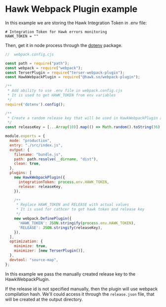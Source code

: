 # Hawk Webpack Plugin example

In this example we are storing the Hawk Integration Token in .env file:

```
# Integration Token for Hawk errors monitoring
HAWK_TOKEN = ""
```

Then, get it in node process through the [dotenv](https://github.com/motdotla/dotenv) package.

```cjs
//  webpack.config.cjs

const path = require("path");
const webpack = require("webpack");
const TerserPlugin = require("terser-webpack-plugin");
const HawkWebpackPlugin = require("@hawk.so/webpack-plugin");

/**
 * Add ability to use .env file in webpack.config.cjs
 * It is used to get HAWK_TOKEN from env variables
 */
require('dotenv').config();

/**
 * Create a random release key that will be used in HawkWebpackPlugin and in HawkCatcher
 */
const releaseKey = [...Array(10)].map(() => Math.random().toString(36)[2]).join('');

module.exports = {
  mode: "production",
  entry: "./src/index.js",
  output: {
    filename: "bundle.js",
    path: path.resolve(__dirname, "dist"),
    clean: true,
  },
  plugins: [
    new HawkWebpackPlugin({
      integrationToken: process.env.HAWK_TOKEN,
      release: releaseKey,
    }),

    /**
     * Replace HAWK_TOKEN and RELEASE with actual values
     * It is used for cathcer to get hawk token and release key
     */
    new webpack.DefinePlugin({
      'HAWK_TOKEN': JSON.stringify(process.env.HAWK_TOKEN),
      'RELEASE': JSON.stringify(releaseKey),
    }),
  ],
  optimization: {
    minimize: true,
    minimizer: [new TerserPlugin()],
  },
  devtool: "source-map",
};

```

In this example we pass the manually created release key to the HawkWebpackPlugin.

If the release id is not specified manually, then the plugin will use webpack compilation hash. 
We'll could access it through the `release.json` file, that will be created at the output directory.
